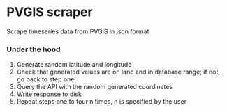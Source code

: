 # PVGIS scraper

Scrape timeseries data from PVGIS in json format

### Under the hood

1.  Generate random latitude and longitude
1.  Check that generated values are on land and in database range; if not, go back to step one
1.  Query the API with the random generated coordinates
1.  Write response to disk
1.  Repeat steps one to four n times, n is specified by the user
